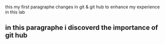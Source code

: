 # <H1>
<p>this  my first paragraphe changes in git & git  hub  to enhance my experience in this lab</p>
</H1>
 <H2>
  <p>in this paragraphe i discoverd the importance of git hub </p>
</h2>
